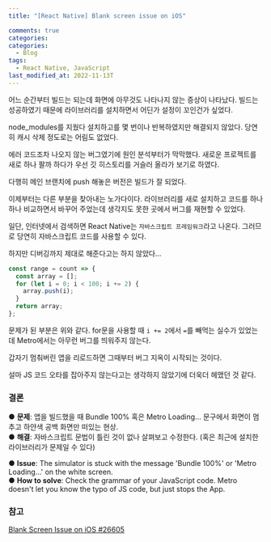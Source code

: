 ```yaml
---
title: "[React Native] Blank screen issue on iOS"

comments: true
categories:
categories:
  - Blog
tags:
  - React Native, JavaScript
last_modified_at: 2022-11-13T
---
```


어느 순간부터 빌드는 되는데 화면에 아무것도 나타나지 않는 증상이 나타났다. 빌드는 성공하였기 때문에 라이브러리를 설치하면서 어딘가 설정이 꼬인건가 싶었다. 

node_modules를 지웠다 설치하고를 몇 번이나 반복하였지만 해결되지 않았다. 당연히 캐시 삭제 정도로는 어림도 없었다. 

에러 코드조차 나오지 않는 버그였기에 원인 분석부터가 막막했다. 새로운 프로젝트를 새로 하나 팔까 하다가 우선 깃 히스토리를 거슬러 올라가 보기로 하였다. 

다행히 메인 브랜치에 push 해놓은 버전은 빌드가 잘 되었다. 

이제부터는 다른 부분을 찾아내는 노가다이다. 라이브러리를 새로 설치하고 코드를 하나하나 비교하면서 바꾸어 주었는데 생각지도 못한 곳에서 버그를 재현할 수 있었다. 

일단, 인터넷에서 검색하면 React Native는 `자바스크립트 프레임워크`라고 나온다. 그러므로 당연히 자바스크립트 코드를 사용할 수 있다.

하지만 디버깅까지 제대로 해준다고는 하지 않았다... 

```javascript
const range = count => {
  const array = [];
  for (let i = 0; i < 100; i += 2) {
    array.push(i);
  }
  return array;
};
```
문제가 된 부분은 위와 같다. for문을 사용할 때 `i += 2`에서 `=`를 빼먹는 실수가 있었는데 Metro에서는 아무런 버그를 띄워주지 않는다. 

갑자기 멈춰버린 앱을 리로드하면 그때부터 버그 지옥이 시작되는 것이다.

설마 JS 코드 오타를 잡아주지 않는다고는 생각하지 않았기에 더욱더 헤맸던 것 같다. 

### 결론
● **문제**: 앱을 빌드했을 때 Bundle 100% 혹은 Metro Loading... 문구에서 화면이 멈추고 하얀색 공백 화면만 떠있는 현상.
<br>
● **해결**: 자바스크립트 문법이 틀린 것이 없나 살펴보고 수정한다. (혹은 최근에 설치한 라이브러리가 문제일 수 있다)


● **Issue**: The simulator is stuck with the message 'Bundle 100%' or 'Metro Loading...' on the white screen.
<br>
● **How to solve**: Check the grammar of your JavaScript code. Metro doesn't let you know the typo of JS code, but just stops the App.

### 참고
[Blank Screen Issue on iOS #26605](https://github.com/facebook/react-native/issues/26605)
